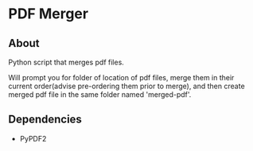 # PDF Merger

## About
Python script that merges pdf files.

Will prompt you for folder of location of pdf files, merge them in their current order(advise pre-ordering them prior to merge), and then create merged pdf file in the same folder named 'merged-pdf'.

## Dependencies
- PyPDF2
